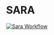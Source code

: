 # SARA

[![Sara Workflow](https://github.com/Mooseburger1/SARA/actions/workflows/workflow.yaml/badge.svg)](https://github.com/Mooseburger1/SARA/actions/workflows/workflow.yaml)